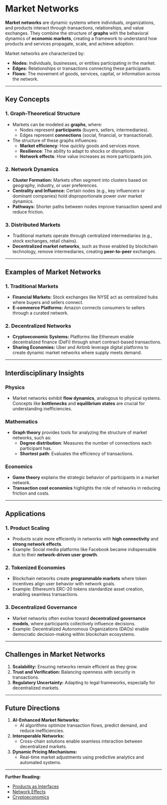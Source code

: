 # Market Networks

**Market networks** are dynamic systems where individuals, organizations, and products interact through transactions, relationships, and value exchanges. They combine the structure of **graphs** with the behavioral dynamics of **economic markets**, creating a framework to understand how products and services propagate, scale, and achieve adoption.

Market networks are characterized by:

* **Nodes:** Individuals, businesses, or entities participating in the market.
* **Edges:** Relationships or transactions connecting these participants.
* **Flows:** The movement of goods, services, capital, or information across the network.

***

## Key Concepts

### 1. **Graph-Theoretical Structure**

* Markets can be modeled as **graphs**, where:
  * Nodes represent **participants** (buyers, sellers, intermediaries).
  * Edges represent **connections** (social, financial, or transactional).
* The structure of these graphs influences:
  * **Market efficiency**: How quickly goods and services move.
  * **Resilience**: The ability to adapt to shocks or disruptions.
  * **Network effects**: How value increases as more participants join.

### 2. **Network Dynamics**

* **Cluster Formation:** Markets often segment into clusters based on geography, industry, or user preferences.
* **Centrality and Influence:** Certain nodes (e.g., key influencers or dominant companies) hold disproportionate power over market dynamics.
* **Pathways:** Shorter paths between nodes improve transaction speed and reduce friction.

### 3. **Distributed Markets**

* Traditional markets operate through centralized intermediaries (e.g., stock exchanges, retail chains).
* **Decentralized market networks**, such as those enabled by blockchain technology, remove intermediaries, creating **peer-to-peer** exchanges.

***

## Examples of Market Networks

### 1. **Traditional Markets**

* **Financial Markets:** Stock exchanges like NYSE act as centralized hubs where buyers and sellers connect.
* **E-commerce Platforms:** Amazon connects consumers to sellers through a curated network.

### 2. **Decentralized Networks**

* **Cryptoeconomic Systems:** Platforms like Ethereum enable decentralized finance (DeFi) through smart contract-based transactions.
* **Sharing Economies:** Uber and Airbnb leverage digital platforms to create dynamic market networks where supply meets demand.

***

## Interdisciplinary Insights

### Physics

* Market networks exhibit **flow dynamics**, analogous to physical systems. Concepts like **bottlenecks** and **equilibrium states** are crucial for understanding inefficiencies.

### Mathematics

* **Graph theory** provides tools for analyzing the structure of market networks, such as:
  * **Degree distribution**: Measures the number of connections each participant has.
  * **Shortest path**: Evaluates the efficiency of transactions.

### Economics

* **Game theory** explains the strategic behavior of participants in a market network.
* **Transaction cost economics** highlights the role of networks in reducing friction and costs.

***

## Applications

### 1. **Product Scaling**

* Products scale more efficiently in networks with **high connectivity** and **strong network effects**.
* Example: Social media platforms like Facebook became indispensable due to their **network-driven user growth**.

### 2. **Tokenized Economies**

* Blockchain networks create **programmable markets** where token incentives align user behavior with network goals.
* Example: Ethereum’s ERC-20 tokens standardize asset creation, enabling seamless transactions.

### 3. **Decentralized Governance**

* Market networks often evolve toward **decentralized governance models**, where participants collectively influence decisions.
* Example: Decentralized Autonomous Organizations (DAOs) enable democratic decision-making within blockchain ecosystems.

***

## Challenges in Market Networks

1. **Scalability:** Ensuring networks remain efficient as they grow.
2. **Trust and Verification:** Balancing openness with security in transactions.
3. **Regulatory Uncertainty:** Adapting to legal frameworks, especially for decentralized markets.

***

## Future Directions

1. **AI-Enhanced Market Networks:**
   * AI algorithms optimize transaction flows, predict demand, and reduce inefficiencies.
2. **Interoperable Networks:**
   * Cross-chain solutions enable seamless interaction between decentralized markets.
3. **Dynamic Pricing Mechanisms:**
   * Real-time market adjustments using predictive analytics and automated systems.

***

**Further Reading:**

* [Products as Interfaces](PRODUCTS_AS_INTERFACES.md)
* [Network Effects](../../../literary_products/joes_notes/NETWORK_EFFECTS.md)
* [Cryptoeconomics](COMMUNITY_SERVICE.md)
